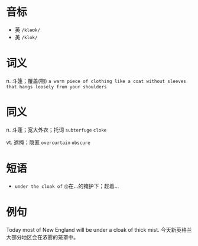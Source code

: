 # 音标

- 英 `/kləʊk/`
- 美 `/klok/`

# 词义

n. 斗篷；覆盖(物)
`a warm piece of clothing like a coat without sleeves that hangs loosely from your shoulders`

# 同义

n. 斗蓬；宽大外衣；托词
`subterfuge` `cloke`

vt. 遮掩；隐匿
`overcurtain` `obscure`

# 短语

- `under the cloak of` ◎在…的掩护下；趁着…

# 例句

Today most of New England will be under a cloak of thick mist.
今天新英格兰大部分地区会在浓雾的笼罩中。


